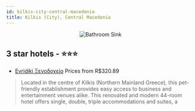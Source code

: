 ```yaml
---
id: kilkis-city-central-macedonia
title: Kilkis (City), Central Macedonia
---
```


<center><img src="https://i.travelapi.com/hotels/4000000/3980000/3975700/3975699/13f3633a_z.jpg" alt="Bathroom Sink" /></center>


##  3 star hotels - ⭐️⭐️⭐️

-    [Evridiki Ξενοδοχείο](https://us.hurb.com/hotels/kilkis-city/evridiki-ksenodokheio-JNP-JP196217?cmp=18055) Prices from R$320.89
   > Located in the centre of Kilkis (Northern Mainland Greece), this pet-friendly establishment provides easy access to business and entertainment venues alike. This renovated and modern 44-room hotel offers single, double, triple accommodations and suites, a
